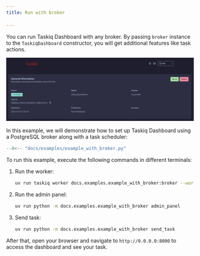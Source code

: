 ```yaml
---
title: Run with broker

---
```


You can run Taskiq Dashboard with any broker.
By passing `broker` instance to the `TaskiqDashboard` constructor, you will get additional features like task actions.

![interface with task actions](/assets/task_actions.png)

In this example, we will demonstrate how to set up Taskiq Dashboard using a PostgreSQL broker along with a task scheduler:

```python
--8<-- "docs/examples/example_with_broker.py"
```

To run this example, execute the following commands in different terminals:

1.  Run the worker:

    ```bash
    uv run taskiq worker docs.examples.example_with_broker:broker --workers 1
    ```

2. Run the admin panel:

    ```bash
    uv run python -m docs.examples.example_with_broker admin_panel
    ```


3. Send task:

    ```bash
    uv run python -m docs.examples.example_with_broker send_task
    ```


After that, open your browser and navigate to `http://0.0.0.0:8000` to access the dashboard and see your task.
